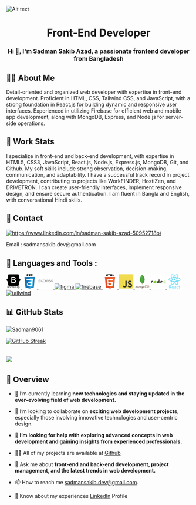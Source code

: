 







![Alt text](https://kinsta.com/wp-content/uploads/2021/07/how-to-become-a-web-developer-1024x512.jpg)
<!-- Proudly created with GPRM ( https://gprm.itsvg.in ) -->
<h1 align="center">Front-End Developer</h1>
<h3 align="center">Hi 👋, I'm Sadman Sakib Azad, a passionate frontend developer from Bangladesh</h3>

## 👱‍♂️ About Me
<p>Detail-oriented and organized web developer with expertise in front-end development. Proficient in HTML, CSS, Tailwind CSS, and JavaScript, with a strong foundation in React.js for building dynamic and responsive user interfaces. Experienced in utilizing Firebase for efficient web and mobile app development, along with MongoDB, Express, and Node.js for server-side operations.
</p>

## 🏢 Work Stats
<p>
  I specialize in front-end and back-end development, with expertise in HTML5, CSS3, JavaScript, React.js, Node.js, Express.js, MongoDB, Git, and Github. My soft skills include strong observation, decision-making, communication, and adaptability. I have a successful track record in project development, contributing to projects like WorkFINDER, HostiZen, and DRIVETRON. I can create user-friendly interfaces, implement responsive design, and ensure secure authentication. I am fluent in Bangla and English, with conversational Hindi skills.
</p>

## 📱 Contact

<p align="left">
<a href="https://linkedin.com/in/https://www.linkedin.com/in/sadman-sakib-azad-50952718b/" target="blank"><img align="center" src="https://raw.githubusercontent.com/rahuldkjain/github-profile-readme-generator/master/src/images/icons/Social/linked-in-alt.svg" alt="https://www.linkedin.com/in/sadman-sakib-azad-50952718b/" height="30" width="40" /></a>
</p>
<p align="left">Email : sadmansakib.dev@gmail.com</p>

## 🔧 Languages and Tools :
<p align="left"> <a href="https://getbootstrap.com" target="_blank" rel="noreferrer"> <img src="https://raw.githubusercontent.com/devicons/devicon/master/icons/bootstrap/bootstrap-plain-wordmark.svg" alt="bootstrap" width="40" height="40"/> </a> <a href="https://www.w3schools.com/css/" target="_blank" rel="noreferrer"> <img src="https://raw.githubusercontent.com/devicons/devicon/master/icons/css3/css3-original-wordmark.svg" alt="css3" width="40" height="40"/> </a> <a href="https://expressjs.com" target="_blank" rel="noreferrer"> <img src="https://raw.githubusercontent.com/devicons/devicon/master/icons/express/express-original-wordmark.svg" alt="express" width="40" height="40"/> </a> <a href="https://www.figma.com/" target="_blank" rel="noreferrer"> <img src="https://www.vectorlogo.zone/logos/figma/figma-icon.svg" alt="figma" width="40" height="40"/> </a> <a href="https://firebase.google.com/" target="_blank" rel="noreferrer"> <img src="https://www.vectorlogo.zone/logos/firebase/firebase-icon.svg" alt="firebase" width="40" height="40"/> </a> <a href="https://www.w3.org/html/" target="_blank" rel="noreferrer"> <img src="https://raw.githubusercontent.com/devicons/devicon/master/icons/html5/html5-original-wordmark.svg" alt="html5" width="40" height="40"/> </a> <a href="https://developer.mozilla.org/en-US/docs/Web/JavaScript" target="_blank" rel="noreferrer"> <img src="https://raw.githubusercontent.com/devicons/devicon/master/icons/javascript/javascript-original.svg" alt="javascript" width="40" height="40"/> </a> <a href="https://www.mongodb.com/" target="_blank" rel="noreferrer"> <img src="https://raw.githubusercontent.com/devicons/devicon/master/icons/mongodb/mongodb-original-wordmark.svg" alt="mongodb" width="40" height="40"/> </a> <a href="https://nodejs.org" target="_blank" rel="noreferrer"> <img src="https://raw.githubusercontent.com/devicons/devicon/master/icons/nodejs/nodejs-original-wordmark.svg" alt="nodejs" width="40" height="40"/> </a> <a href="https://reactjs.org/" target="_blank" rel="noreferrer"> <img src="https://raw.githubusercontent.com/devicons/devicon/master/icons/react/react-original-wordmark.svg" alt="react" width="40" height="40"/> </a> <a href="https://tailwindcss.com/" target="_blank" rel="noreferrer"> <img src="https://www.vectorlogo.zone/logos/tailwindcss/tailwindcss-icon.svg" alt="tailwind" width="40" height="40"/> </a> </p>

## 📊 GitHub Stats
<p align="left"> <img src="https://komarev.com/ghpvc/?username=sadman9061&label=Profile%20views&color=0e75b6&style=flat" alt="Sadman9061" /> </p>
<a align="center" href="https://git.io/streak-stats"><img src="https://github-readme-streak-stats.herokuapp.com?user=Sadman9061&theme=dark" alt="GitHub Streak" /></a> 

![](https://github-readme-stats.vercel.app/api/top-langs/?username=Sadman9061&theme=dark&hide_border=false&include_all_commits=false&count_private=false&layout=compact)
---


<!-- Proudly created with GPRM ( https://gprm.itsvg.in ) -->

## 👀 Overview

- 🌱 I’m currently learning **new technologies and staying updated in the ever-evolving field of web development.**

- 👯 I’m looking to collaborate on **exciting web development projects**, especially those involving innovative technologies and user-centric design.

- 🤝 **I’m looking for help with exploring advanced concepts in web development and gaining insights from experienced professionals.**

- 👨‍💻 All of my projects are available at <a href="https://linkedin.com/in/https://www.linkedin.com/in/sadman-sakib-azad-50952718b/" target="blank" >Github</a>

- 💬 Ask me about **front-end and back-end development, project management, and the latest trends in web development.**

- 📫 How to reach me sadmansakib.dev@gmail.com.

- 📄 Know about my experiences <a href="https://linkedin.com/in/https://www.linkedin.com/in/sadman-sakib-azad-50952718b/" target="blank" >LinkedIn</a> Profile













